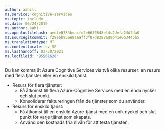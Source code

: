 ```yaml
---
author: aahill
ms.service: cognitive-services
ms.topic: include
ms.date: 06/24/2019
ms.author: aahi
ms.openlocfilehash: aedfe8783beacfe2e6679848ef4c2defa24d2da0
ms.sourcegitcommit: f28ebb95ae9aaaff3f87d8388a09b41e0b3445b5
ms.translationtype: MT
ms.contentlocale: sv-SE
ms.lasthandoff: 03/30/2021
ms.locfileid: "95561626"
---
```

<!-- > [!NOTE]
> Subscription owners can disable the creation of Cognitive Services resources for resource groups and subscriptions by applying [Azure policy](../articles/governance/policy/overview.md#policy-definition), assigning a “Not allowed resource types” policy definition, and specifying **Microsoft.CognitiveServices/accounts** as the target resource type. -->
Du kan komma åt Azure Cognitive Services via två olika resurser: en resurs med flera tjänster eller en enskild tjänst.

* Resurs för flera tjänster:
    * Få åtkomst till flera Azure-Cognitive Services med en enda nyckel och slut punkt.
    * Konsoliderar faktureringen från de tjänster som du använder.
* Resurs för enskild tjänst:
    * Få åtkomst till en enskild Azure-tjänst med en unik nyckel och slut punkt för varje tjänst som skapats. 
    * Använd den kostnads fria nivån för att testa tjänsten.